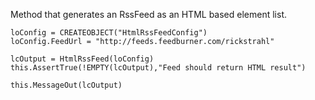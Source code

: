﻿Method that generates an RssFeed as an HTML based element list. 


```foxpro
loConfig = CREATEOBJECT("HtmlRssFeedConfig")
loConfig.FeedUrl = "http://feeds.feedburner.com/rickstrahl"

lcOutput = HtmlRssFeed(loConfig)
this.AssertTrue(!EMPTY(lcOutput),"Feed should return HTML result")

this.MessageOut(lcOutput)
```